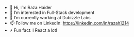 - 👋 Hi, I’m Raza Haider
- 👀 I’m interested in Full-Stack development
- 🌱 I’m currently working at Dubizzle Labs
- 📫 Follow me on LinkedIn: https://linkedin.com/in/razah1214
- ⚡ Fun fact: I React a lot!
